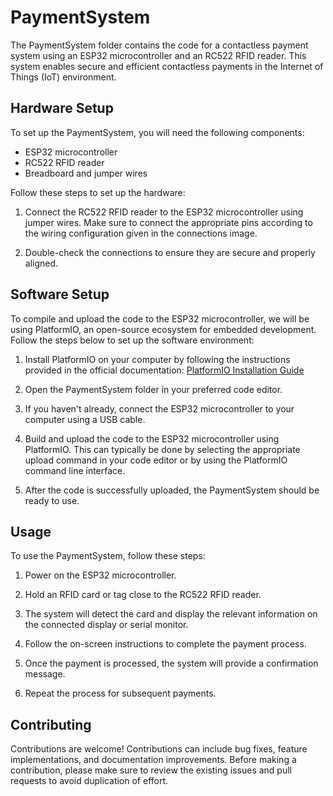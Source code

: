 # PaymentSystem

The PaymentSystem folder contains the code for a contactless payment system using an ESP32 microcontroller and an RC522 RFID reader. This system enables secure and efficient contactless payments in the Internet of Things (IoT) environment.

## Hardware Setup

To set up the PaymentSystem, you will need the following components:

- ESP32 microcontroller
- RC522 RFID reader
- Breadboard and jumper wires

Follow these steps to set up the hardware:

1. Connect the RC522 RFID reader to the ESP32 microcontroller using jumper wires. Make sure to connect the appropriate pins according to the wiring configuration given in the connections image.

2. Double-check the connections to ensure they are secure and properly aligned.

## Software Setup

To compile and upload the code to the ESP32 microcontroller, we will be using PlatformIO, an open-source ecosystem for embedded development. Follow the steps below to set up the software environment:

1. Install PlatformIO on your computer by following the instructions provided in the official documentation: [PlatformIO Installation Guide](https://docs.platformio.org/en/latest/core/installation.html)

2. Open the PaymentSystem folder in your preferred code editor.

3. If you haven't already, connect the ESP32 microcontroller to your computer using a USB cable.

4. Build and upload the code to the ESP32 microcontroller using PlatformIO. This can typically be done by selecting the appropriate upload command in your code editor or by using the PlatformIO command line interface.

5. After the code is successfully uploaded, the PaymentSystem should be ready to use.

## Usage

To use the PaymentSystem, follow these steps:

1. Power on the ESP32 microcontroller.

2. Hold an RFID card or tag close to the RC522 RFID reader.

3. The system will detect the card and display the relevant information on the connected display or serial monitor.

4. Follow the on-screen instructions to complete the payment process.

5. Once the payment is processed, the system will provide a confirmation message.

6. Repeat the process for subsequent payments.

## Contributing

Contributions are welcome! Contributions can include bug fixes, feature implementations, and documentation improvements. Before making a contribution, please make sure to review the existing issues and pull requests to avoid duplication of effort.

